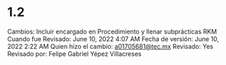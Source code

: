 # 1.2

Cambios: Incluir encargado en Procedimiento y llenar subprácticas RKM 
Cuando fue Revisado: June 10, 2022 4:07 AM
Fecha de  versión: June 10, 2022 2:22 AM
Quien hizo el cambio: a01705681@tec.mx
Revisado: Yes
Revisado por: Felipe Gabriel Yépez Villacreses
